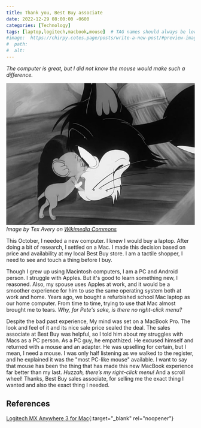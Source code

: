 ```yaml
---
title: Thank you, Best Buy associate
date: 2022-12-29 08:00:00 -0600
categories: [Technology]
tags: [laptop,logitech,macbook,mouse]  # TAG names should always be lowercase
#image:  https://chirpy.cotes.page/posts/write-a-new-post/#preview-image
#  path: 
#  alt:  
---
```

<!-- excerpt -->
*The computer is great, but I did not know the mouse would make such a difference.*

![mouse staring down a cat](/assets/img/mouse.jpg)
_Image by Tex Avery on [Wikimedia Commons](https://commons.wikimedia.org/wiki/File:Tex_Avery_-_Looney_Tunes_-_Haunted_Mouse,_The_(1941)_-_06m_21s_007ms.jpg)_

This October, I needed a new computer. I knew I would buy a laptop. After doing a bit of research, I settled on a Mac. I made this decision based on price and availability at my local Best Buy store. I am a tactile shopper, I need to see and touch a thing before I buy.

Though I grew up using Macintosh computers, I am a PC and Android person. I struggle with Apples. But it's good to learn something new, I reasoned. Also, my spouse uses Apples at work, and it would be a smoother experience for him to use the same operating system both at work and home. Years ago, we bought a refurbished school Mac laptop as our home computer. From time to time, trying to use that Mac almost brought me to tears. *Why, for Pete's sake, is there no right-click menu?*

Despite the bad past experience, My mind was set on a MacBook Pro. The look and feel of it and its nice sale price sealed the deal. The sales associate at Best Buy was helpful, so I told him about my struggles with Macs as a PC person. As a PC guy, he empathized. He excused himself and returned with a mouse and an adapter. He was upselling for certain, but I mean, I need a mouse. I was only half listening as we walked to the register, and he explained it was the "most PC-like mouse" available. I want to say that mouse has been the thing that has made this new MacBook experience far better than my last. *Huzzah, there’s my right-click menu!* And a scroll wheel! Thanks, Best Buy sales associate, for selling me the exact thing I wanted and also the exact thing I needed.

## References
[Logitech MX Anywhere 3 for Mac](https://www.logitech.com/en-us/products/mice/mx-anywhere-3-mac.910-005899.html){:target="_blank" rel="noopener"}